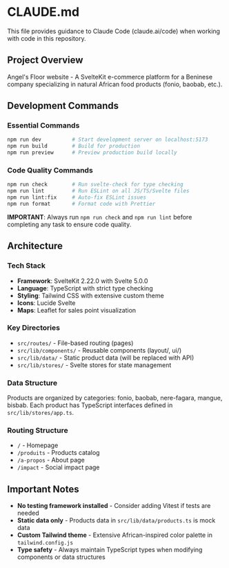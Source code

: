 # CLAUDE.md

This file provides guidance to Claude Code (claude.ai/code) when working with code in this repository.

## Project Overview

Angel's Floor website - A SvelteKit e-commerce platform for a Beninese company specializing in natural African food products (fonio, baobab, etc.).

## Development Commands

### Essential Commands
```bash
npm run dev          # Start development server on localhost:5173
npm run build        # Build for production
npm run preview      # Preview production build locally
```

### Code Quality Commands
```bash
npm run check        # Run svelte-check for type checking
npm run lint         # Run ESLint on all JS/TS/Svelte files
npm run lint:fix     # Auto-fix ESLint issues
npm run format       # Format code with Prettier
```

**IMPORTANT**: Always run `npm run check` and `npm run lint` before completing any task to ensure code quality.

## Architecture

### Tech Stack
- **Framework**: SvelteKit 2.22.0 with Svelte 5.0.0
- **Language**: TypeScript with strict type checking
- **Styling**: Tailwind CSS with extensive custom theme
- **Icons**: Lucide Svelte
- **Maps**: Leaflet for sales point visualization

### Key Directories
- `src/routes/` - File-based routing (pages)
- `src/lib/components/` - Reusable components (layout/, ui/)
- `src/lib/data/` - Static product data (will be replaced with API)
- `src/lib/stores/` - Svelte stores for state management

### Data Structure
Products are organized by categories: fonio, baobab, nere-fagara, mangue, bisbab. Each product has TypeScript interfaces defined in `src/lib/stores/app.ts`.

### Routing Structure
- `/` - Homepage
- `/produits` - Products catalog
- `/a-propos` - About page
- `/impact` - Social impact page

## Important Notes

- **No testing framework installed** - Consider adding Vitest if tests are needed
- **Static data only** - Products data in `src/lib/data/products.ts` is mock data
- **Custom Tailwind theme** - Extensive African-inspired color palette in `tailwind.config.js`
- **Type safety** - Always maintain TypeScript types when modifying components or data structures